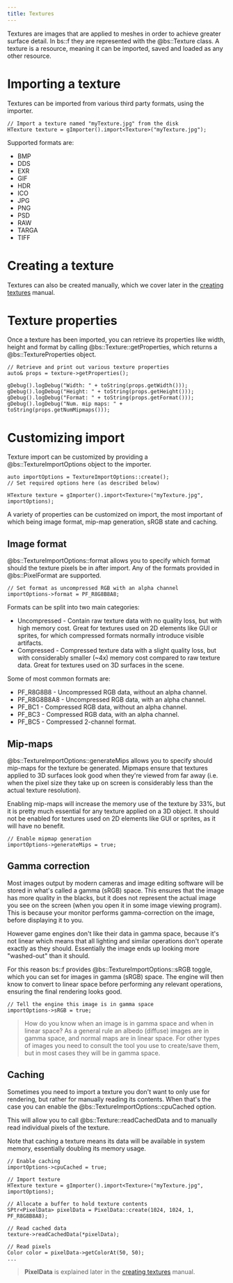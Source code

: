 ```yaml
---
title: Textures
---
```


Textures are images that are applied to meshes in order to achieve greater surface detail. In bs::f they are represented with the @bs::Texture class. A texture is a resource, meaning it can be imported, saved and loaded as any other resource.

# Importing a texture
Textures can be imported from various third party formats, using the importer.

~~~~~~~~~~~~~{.cpp}
// Import a texture named "myTexture.jpg" from the disk
HTexture texture = gImporter().import<Texture>("myTexture.jpg");
~~~~~~~~~~~~~

Supported formats are:
 - BMP
 - DDS
 - EXR
 - GIF
 - HDR
 - ICO
 - JPG
 - PNG
 - PSD
 - RAW
 - TARGA
 - TIFF
 
# Creating a texture
Textures can also be created manually, which we cover later in the [creating textures](../Advanced_Rendering/advancedTextures) manual.
   
# Texture properties
Once a texture has been imported, you can retrieve its properties like width, height and format by calling @bs::Texture::getProperties, which returns a @bs::TextureProperties object.

~~~~~~~~~~~~~{.cpp}
// Retrieve and print out various texture properties
auto& props = texture->getProperties();

gDebug().logDebug("Width: " + toString(props.getWidth()));
gDebug().logDebug("Height: " + toString(props.getHeight()));
gDebug().logDebug("Format: " + toString(props.getFormat()));
gDebug().logDebug("Num. mip maps: " + toString(props.getNumMipmaps()));
~~~~~~~~~~~~~

# Customizing import
Texture import can be customized by providing a @bs::TextureImportOptions object to the importer.

~~~~~~~~~~~~~{.cpp}
auto importOptions = TextureImportOptions::create();
// Set required options here (as described below)

HTexture texture = gImporter().import<Texture>("myTexture.jpg", importOptions);
~~~~~~~~~~~~~

A variety of properties can be customized on import, the most important of which being image format, mip-map generation, sRGB state and caching.

## Image format
@bs::TextureImportOptions::format allows you to specify which format should the texture pixels be in after import. Any of the formats provided in @bs::PixelFormat are supported.

~~~~~~~~~~~~~{.cpp}
// Set format as uncompressed RGB with an alpha channel
importOptions->format = PF_R8G8B8A8;
~~~~~~~~~~~~~

Formats can be split into two main categories:
 - Uncompressed - Contain raw texture data with no quality loss, but with high memory cost. Great for textures used on 2D elements like GUI or sprites, for which compressed formats normally introduce visible artifacts.
 - Compressed - Compressed texture data with a slight quality loss, but with considerably smaller (~4x) memory cost compared to raw texture data. Great for textures used on 3D surfaces in the scene.

Some of most common formats are:
 - PF_R8G8B8 - Uncompressed RGB data, without an alpha channel. 
 - PF_R8G8B8A8 - Uncompressed RGB data, with an alpha channel. 
 - PF_BC1 - Compressed RGB data, without an alpha channel. 
 - PF_BC3 - Compressed RGB data, with an alpha channel. 
 - PF_BC5 - Compressed 2-channel format. 
 
## Mip-maps
@bs::TextureImportOptions::generateMips allows you to specify should mip-maps for the texture be generated. Mipmaps ensure that textures applied to 3D surfaces look good when they're viewed from far away (i.e. when the pixel size they take up on screen is considerably less than the actual texture resolution).

Enabling mip-maps will increase the memory use of the texture by 33%, but it is pretty much essential for any texture applied on a 3D object. It should not be enabled for textures used on 2D elements like GUI or sprites, as it will have no benefit.

~~~~~~~~~~~~~{.cpp}
// Enable mipmap generation
importOptions->generateMips = true;
~~~~~~~~~~~~~

## Gamma correction
Most images output by modern cameras and image editing software will be stored in what's called a gamma (sRGB) space. This ensures that the image has more quality in the blacks, but it does not represent the actual image you see on the screen (when you open it in some image viewing program). This is because your monitor performs gamma-correction on the image, before displaying it to you.

However game engines don't like their data in gamma space, because it's not linear which means that all lighting and similar operations don't operate exactly as they should. Essentially the image ends up looking more "washed-out" than it should.

For this reason bs::f provides @bs::TextureImportOptions::sRGB toggle, which you can set for images in gamma (sRGB) space. The engine will then know to convert to linear space before performing any relevant operations, ensuring the final rendering looks good.

~~~~~~~~~~~~~{.cpp}
// Tell the engine this image is in gamma space
importOptions->sRGB = true;
~~~~~~~~~~~~~

> How do you know when an image is in gamma space and when in linear space? As a general rule an albedo (diffuse) images are in gamma space, and normal maps are in linear space. For other types of images you need to consult the tool you use to create/save them, but in most cases they will be in gamma space.

## Caching
Sometimes you need to import a texture you don't want to only use for rendering, but rather for manually reading its contents. When that's the case you can enable the @bs::TextureImportOptions::cpuCached option.

This will allow you to call @bs::Texture::readCachedData and to manually read individual pixels of the texture.

Note that caching a texture means its data will be available in system memory, essentially doubling its memory usage.

~~~~~~~~~~~~~{.cpp}
// Enable caching
importOptions->cpuCached = true;

// Import texture
HTexture texture = gImporter().import<Texture>("myTexture.jpg", importOptions);

// Allocate a buffer to hold texture contents
SPtr<PixelData> pixelData = PixelData::create(1024, 1024, 1, PF_R8G8B8A8);

// Read cached data
texture->readCachedData(*pixelData);

// Read pixels
Color color = pixelData->getColorAt(50, 50);
...
~~~~~~~~~~~~~

> **PixelData** is explained later in the [creating textures](../Advanced_Rendering/advancedTextures) manual.

